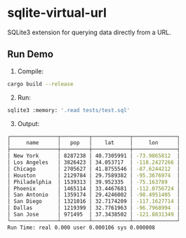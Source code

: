 # sqlite-virtual-url

SQLite3 extension for querying data directly from a URL.

## Run Demo

1. Compile:

```bash
cargo build --release
```

2. Run:

```bash
sqlite3 :memory: '.read tests/test.sql'
```

3. Output:

```bash
┌───────────────┬─────────┬────────────┬──────────────┐
│     name      │   pop   │    lat     │     lon      │
├───────────────┼─────────┼────────────┼──────────────┤
│ New York      │ 8287238 │ 40.7305991 │ -73.9865812  │
│ Los Angeles   │ 3826423 │ 34.053717  │ -118.2427266 │
│ Chicago       │ 2705627 │ 41.8755546 │ -87.6244212  │
│ Houston       │ 2129784 │ 29.7589382 │ -95.3676974  │
│ Philadelphia  │ 1539313 │ 39.952335  │ -75.163789   │
│ Phoenix       │ 1465114 │ 33.4467681 │ -112.0756724 │
│ San Antonio   │ 1359174 │ 29.4246002 │ -98.4951405  │
│ San Diego     │ 1321016 │ 32.7174209 │ -117.1627714 │
│ Dallas        │ 1219399 │ 32.7761963 │ -96.7968994  │
│ San Jose      │ 971495  │ 37.3438502 │ -121.8831349 │
└───────────────┴─────────┴────────────┴──────────────┘
Run Time: real 0.000 user 0.000106 sys 0.000008
```

